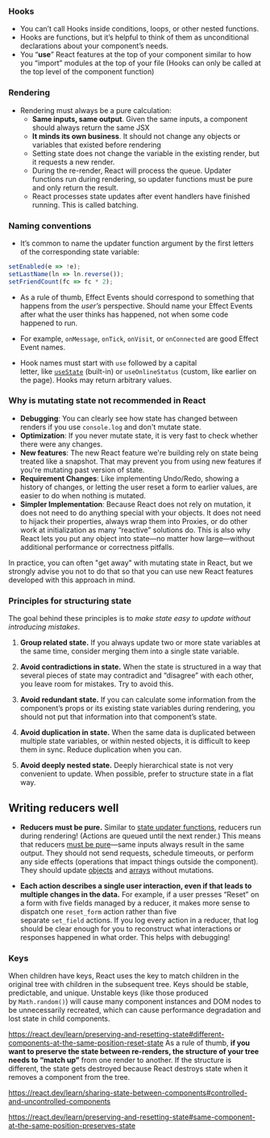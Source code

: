 ### Hooks
- You can’t call Hooks inside conditions, loops, or other nested functions. 
- Hooks are functions, but it’s helpful to think of them as unconditional declarations about your component’s needs. 
- You “**use**” React features at the top of your component similar to how you “import” modules at the top of your file (Hooks can only be called at the top level of the component function)

### Rendering
- Rendering must always be a pure calculation:
	- **Same inputs, same output**. Given the same inputs, a component should always return the same JSX 
	- **It minds its own business**. It should not change any objects or variables that existed before rendering
	- Setting state does not change the variable in the existing render, but it requests a new render.
	- During the re-render, React will process the queue. Updater functions run during rendering, so updater functions must be pure and only return the result.	
	- React processes state updates after event handlers have finished running. This is called batching.

### Naming conventions
- It’s common to name the updater function argument by the first letters of the corresponding state variable:
```js
setEnabled(e => !e);  
setLastName(ln => ln.reverse());  
setFriendCount(fc => fc * 2);
```

- As a rule of thumb, Effect Events should correspond to something that happens from the _user’s_ perspective. Should name your Effect Events after what the user thinks has happened, not when some code happened to run.
- For example, `onMessage`, `onTick`, `onVisit`, or `onConnected` are good Effect Event names.

-  Hook names must start with `use` followed by a capital letter, like [`useState`](https://react.dev/reference/react/useState) (built-in) or `useOnlineStatus` (custom, like earlier on the page). Hooks may return arbitrary values.


### Why is mutating state not recommended in React
- **Debugging**: You can clearly see how state has changed between renders if you use `console.log` and don't mutate state.
- **Optimization**: If you never mutate state, it is very fast to check whether there were any changes.
- **New features**: The new React feature we're building rely on state being treated like a snapshot. That may prevent you from using new features if you're mutating past version of state.
- **Requirement Changes**: Like implementing Undo/Redo, showing a history of changes, or letting the user reset a form to earlier values, are easier to do when nothing is mutated.
- **Simpler Implementation**: Because React does not rely on mutation, it does not need to do anything special with your objects. It does not need to hijack their properties, always wrap them into Proxies, or do other work at initialization as many “reactive” solutions do. This is also why React lets you put any object into state—no matter how large—without additional performance or correctness pitfalls.

In practice, you can often "get away" with mutating state in React, but we strongly advise you not to do that so that you can use new React features developed with this approach in mind.


### Principles for structuring state
The goal behind these principles is to _make state easy to update without introducing mistakes_.

1. **Group related state.** If you always update two or more state variables at the same time, consider merging them into a single state variable.

2. **Avoid contradictions in state.** When the state is structured in a way that several pieces of state may contradict and “disagree” with each other, you leave room for mistakes. Try to avoid this.

3. **Avoid redundant state.** If you can calculate some information from the component’s props or its existing state variables during rendering, you should not put that information into that component’s state.

4. **Avoid duplication in state.** When the same data is duplicated between multiple state variables, or within nested objects, it is difficult to keep them in sync. Reduce duplication when you can.
   
5. **Avoid deeply nested state.** Deeply hierarchical state is not very convenient to update. When possible, prefer to structure state in a flat way.

## Writing reducers well

- **Reducers must be pure.** Similar to [state updater functions](https://react.dev/learn/queueing-a-series-of-state-updates), reducers run during rendering! (Actions are queued until the next render.) This means that reducers [must be pure](https://react.dev/learn/keeping-components-pure)—same inputs always result in the same output. They should not send requests, schedule timeouts, or perform any side effects (operations that impact things outside the component). They should update [objects](https://react.dev/learn/updating-objects-in-state) and [arrays](https://react.dev/learn/updating-arrays-in-state) without mutations.

- **Each action describes a single user interaction, even if that leads to multiple changes in the data.** For example, if a user presses “Reset” on a form with five fields managed by a reducer, it makes more sense to dispatch one `reset_form` action rather than five separate `set_field` actions. If you log every action in a reducer, that log should be clear enough for you to reconstruct what interactions or responses happened in what order. This helps with debugging!

### Keys

When children have keys, React uses the key to match children in the original tree with children in the subsequent tree. Keys should be stable, predictable, and unique. Unstable keys (like those produced by `Math.random()`) will cause many component instances and DOM nodes to be unnecessarily recreated, which can cause performance degradation and lost state in child components.



https://react.dev/learn/preserving-and-resetting-state#different-components-at-the-same-position-reset-state
As a rule of thumb, **if you want to preserve the state between re-renders, the structure of your tree needs to “match up”** from one render to another. If the structure is different, the state gets destroyed because React destroys state when it removes a component from the tree.



https://react.dev/learn/sharing-state-between-components#controlled-and-uncontrolled-components

https://react.dev/learn/preserving-and-resetting-state#same-component-at-the-same-position-preserves-state